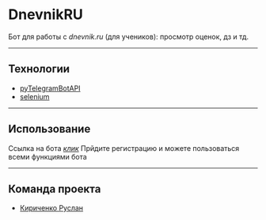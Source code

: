 # DnevnikRU

Бот для работы с _dnevnik.ru_ (для учеников): 
просмотр оценок, дз и тд.

---

## Технологии

- [pyTelegramBotAPI](https://pypi.org/projectpyTelegramBotAPI/)
- [selenium](https://pypi.org/project/selenium/)

---

## Использование

Ссылка на бота _[клик](https://t.me/Dnevn1k_ru_bot)_
Прйдите регистрацию и можете пользоваться всеми функциями бота 

---

## Команда проекта 

- [Кириченко Руслан](https://t.me/l_or_not_l)
